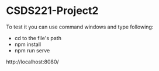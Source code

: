 # CSDS221-Project2

To test it you can use command windows and type following:

- cd to the file's path
- npm install
- npm run serve 


http://localhost:8080/
